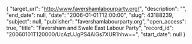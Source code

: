 {
  "target_url": "http://www.favershamlabourparty.org/", 
  "description": "", 
  "end_date": null, 
  "date": "2006-01-01T12:00:00", 
  "slug": 43188239, 
  "subject": null, 
  "publisher": "favershamlabourparty.org", 
  "open_access": true, 
  "title": "Faversham and Swale East Labour Party", 
  "record_id": "20060101T120000/UcAzUJgPS4AiGs7XUR1hhw==", 
  "start_date": null
}


